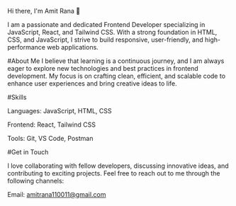 Hi there, I'm Amit Rana 👋

I am a passionate and dedicated Frontend Developer specializing in JavaScript, React, and Tailwind CSS. With a strong foundation in HTML, CSS, and JavaScript, I strive to build responsive, user-friendly, and high-performance web applications.

#About Me
I believe that learning is a continuous journey, and I am always eager to explore new technologies and best practices in frontend development. My focus is on crafting clean, efficient, and scalable code to enhance user experiences and bring creative ideas to life.

#Skills

Languages: JavaScript, HTML, CSS

Frontend: React, Tailwind CSS

Tools: Git, VS Code, Postman


#Get in Touch

I love collaborating with fellow developers, discussing innovative ideas, and contributing to exciting projects. Feel free to reach out to me through the following channels:

Email: amitrana110011@gmail.com
